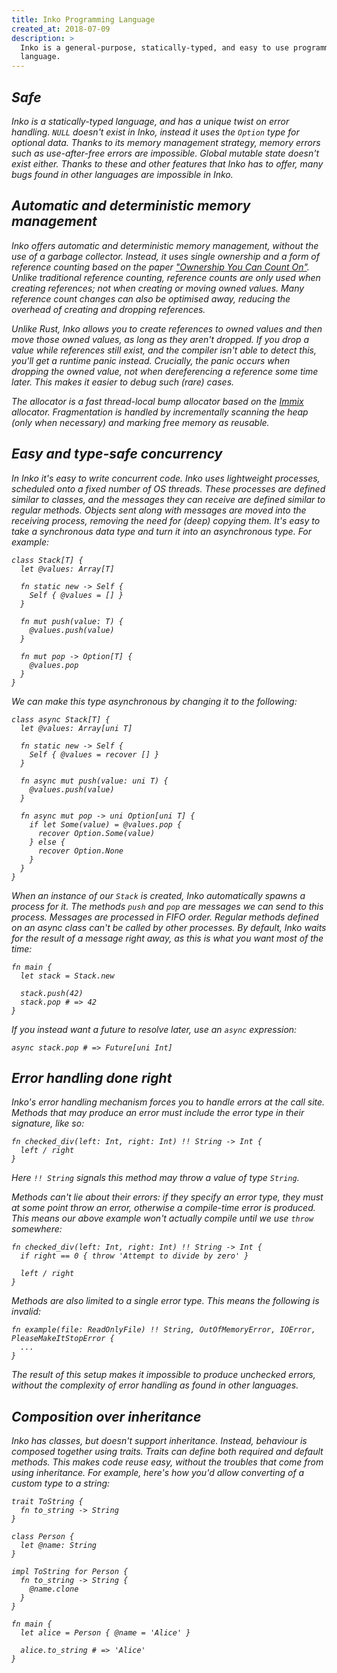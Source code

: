 ```yaml
---
title: Inko Programming Language
created_at: 2018-07-09
description: >
  Inko is a general-purpose, statically-typed, and easy to use programming
  language.
---
```


## <i class="icon-umbrella" /> Safe

Inko is a statically-typed language, and has a unique twist on error handling.
`NULL` doesn't exist in Inko, instead it uses the `Option` type for optional
data. Thanks to its memory management strategy, memory errors such as
use-after-free errors are impossible. Global mutable state doesn't exist either.
Thanks to these and other features that Inko has to offer, many bugs found in
other languages are impossible in Inko.

## <i class="icon-recycle" /> Automatic and deterministic memory management

Inko offers automatic and deterministic memory management, without the use of a
garbage collector. Instead, it uses single ownership and a form of reference
counting based on the paper ["Ownership You Can Count
On"](https://researcher.watson.ibm.com/researcher/files/us-bacon/Dingle07Ownership.pdf).
Unlike traditional reference counting, reference counts are only used when
creating references; not when creating or moving owned values. Many reference
count changes can also be optimised away, reducing the overhead of creating and
dropping references.

Unlike Rust, Inko allows you to create references to owned values and then move
those owned values, as long as they aren't dropped. If you drop a value while
references still exist, and the compiler isn't able to detect this, you'll get a
runtime panic instead. Crucially, the panic occurs when dropping the owned
value, not when dereferencing a reference some time later. This makes it easier
to debug such (rare) cases.

The allocator is a fast thread-local bump allocator based on the
[Immix](https://www.cs.utexas.edu/users/speedway/DaCapo/papers/immix-pldi-2008.pdf)
allocator. Fragmentation is handled by incrementally scanning the heap (only
when necessary) and marking free memory as reusable.

## <i class="icon-tachometer" /> Easy and type-safe concurrency

In Inko it's easy to write concurrent code. Inko uses lightweight processes,
scheduled onto a fixed number of OS threads. These processes are defined similar
to classes, and the messages they can receive are defined similar to regular
methods. Objects sent along with messages are moved into the receiving process,
removing the need for (deep) copying them. It's easy to take a synchronous data
type and turn it into an asynchronous type. For example:

```inko
class Stack[T] {
  let @values: Array[T]

  fn static new -> Self {
    Self { @values = [] }
  }

  fn mut push(value: T) {
    @values.push(value)
  }

  fn mut pop -> Option[T] {
    @values.pop
  }
}
```

We can make this type asynchronous by changing it to the following:

```inko
class async Stack[T] {
  let @values: Array[uni T]

  fn static new -> Self {
    Self { @values = recover [] }
  }

  fn async mut push(value: uni T) {
    @values.push(value)
  }

  fn async mut pop -> uni Option[uni T] {
    if let Some(value) = @values.pop {
      recover Option.Some(value)
    } else {
      recover Option.None
    }
  }
}
```

When an instance of our `Stack` is created, Inko automatically spawns a process
for it. The methods `push` and `pop` are messages we can send to this process.
Messages are processed in FIFO order. Regular methods defined on an async class
can't be called by other processes. By default, Inko waits for the result of a
message right away, as this is what you want most of the time:

```inko
fn main {
  let stack = Stack.new

  stack.push(42)
  stack.pop # => 42
}
```

If you instead want a future to resolve later, use an `async` expression:

```inko
async stack.pop # => Future[uni Int]
```

## <i class="icon-fire" /> Error handling done right

Inko's error handling mechanism forces you to handle errors at the call site.
Methods that may produce an error must include the error type in their
signature, like so:

```inko
fn checked_div(left: Int, right: Int) !! String -> Int {
  left / right
}
```

Here `!! String` signals this method may throw a value of type `String`.

Methods can't lie about their errors: if they specify an error type, they _must_
at some point throw an error, otherwise a compile-time error is produced. This
means our above example won't actually compile until we use `throw` somewhere:

```inko
fn checked_div(left: Int, right: Int) !! String -> Int {
  if right == 0 { throw 'Attempt to divide by zero' }

  left / right
}
```

Methods are also limited to a single error type. This means the following is
invalid:

```inko
fn example(file: ReadOnlyFile) !! String, OutOfMemoryError, IOError, PleaseMakeItStopError {
  ...
}
```

The result of this setup makes it impossible to produce unchecked errors,
without the complexity of error handling as found in other languages.

## <i class="icon-file-code-o" /> Composition over inheritance

Inko has classes, but doesn't support inheritance. Instead, behaviour is
composed together using traits. Traits can define both required and default
methods. This makes code reuse easy, without the troubles that come from using
inheritance. For example, here's how you'd allow converting of a custom type to
a string:

```inko
trait ToString {
  fn to_string -> String
}

class Person {
  let @name: String
}

impl ToString for Person {
  fn to_string -> String {
    @name.clone
  }
}

fn main {
  let alice = Person { @name = 'Alice' }

  alice.to_string # => 'Alice'
}
```
